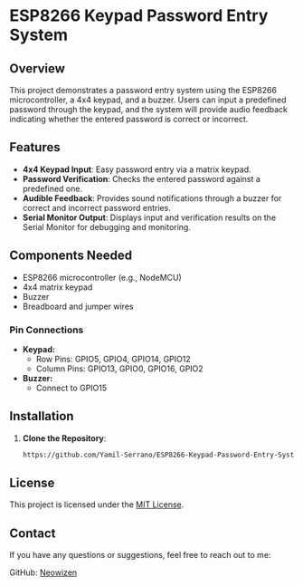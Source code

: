 # ESP8266 Keypad Password Entry System

## Overview

This project demonstrates a password entry system using the ESP8266 microcontroller, a 4x4 keypad, and a buzzer. Users can input a predefined password through the keypad, and the system will provide audio feedback indicating whether the entered password is correct or incorrect.

## Features

- **4x4 Keypad Input**: Easy password entry via a matrix keypad.
- **Password Verification**: Checks the entered password against a predefined one.
- **Audible Feedback**: Provides sound notifications through a buzzer for correct and incorrect password entries.
- **Serial Monitor Output**: Displays input and verification results on the Serial Monitor for debugging and monitoring.

## Components Needed

- ESP8266 microcontroller (e.g., NodeMCU)
- 4x4 matrix keypad
- Buzzer
- Breadboard and jumper wires

### Pin Connections

- **Keypad:**
  - Row Pins: GPIO5, GPIO4, GPIO14, GPIO12
  - Column Pins: GPIO13, GPIO0, GPIO16, GPIO2
- **Buzzer:**
  - Connect to GPIO15

## Installation

1. **Clone the Repository**:
   ```bash
   https://github.com/Yamil-Serrano/ESP8266-Keypad-Password-Entry-System.git

## License

This project is licensed under the [MIT License](LICENSE.md).

## Contact

If you have any questions or suggestions, feel free to reach out to me:

GitHub: [Neowizen](https://github.com/Yamil-Serrano)
